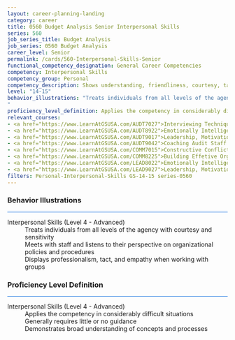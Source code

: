 ```yaml
---
layout: career-planning-landing
category: career
title: 0560 Budget Analysis Senior Interpersonal Skills
series: 560
job_series_title: Budget Analysis
job_series: 0560 Budget Analysis
career_level: Senior
permalink: /cards/560-Interpersonal-Skills-Senior
functional_competency_designation: General Career Competencies
competency: Interpersonal Skills
competency_group: Personal
competency_description: Shows understanding, friendliness, courtesy, tact, empathy, concern, and politeness to others; develops and maintains effective relationships with others; may include effectively dealing with individuals who are difficult, hostile, or distressed; relates well to people from varied backgrounds and different situations; is sensitive to cultural diversity, race, gender, disabilities, and other individual differences
level: "14-15"
behavior_illustrations: "Treats individuals from all levels of the agency with courtesy and sensitivity ? Meets with staff and listens to their perspective on organizational policies and procedures ? Displays professionalism, tact, and empathy when working with groups
"
proficiency_level_definition: Applies the competency in considerably difficult situations ? Generally requires little or no guidance ? Demonstrates broad understanding of concepts and processes
relevant_courses: 
- <a href="https://www.LearnAtGSUSA.com/AUDT7027">Interviewing Techniques for Auditors (AUDT7012), GSU</a>
- <a href="https://www.LearnAtGSUSA.com/AUDT8922">Emotionally Intelligent Auditor&#58; The Power of Influence and Situational Awareness (AUDT8911), GSU</a>
- <a href="https://www.LearnAtGSUSA.com/AUDT9017">Leadership, Motivation and Accountability for High Performance Audit Organizations (AUDT9010), GSU</a>
- <a href="https://www.LearnAtGSUSA.com/AUDT9042">Coaching Audit Staff for High Perfromance (AUDT9035), GSU</a>
- <a href="https://www.LearnAtGSUSA.com/COMM7015">Constructive Conflict Resolution (COMM7004), GSU</a>
- <a href="https://www.LearnAtGSUSA.com/COMM8225">Building Effetive Organizatinal Relationships&#58; A Supervisor's RX (COMM8210), GSU</a>
- <a href="https://www.LearnAtGSUSA.com/LEAD8022">Emotionally Intelligent Leaders (LEAD8007), GSU</a>
- <a href="https://www.LearnAtGSUSA.com/LEAD9027">Leadership, Motivation and Accountability for High Performance Organizations (LEAD9020), GSU</a>
filters: Personal-Interpersonal-Skills GS-14-15 series-0560
---
```


<div class="desktop:grid-col-6 margin-y-3">
  <div class="border-top-2 bg-white padding-3 shadow-5 height-full members-hover border-1px button-border border-top-blue radius-lg card-text-color">
    <h3>Behavior Illustrations</h3>
    <hr style="background-color: #1b74e0 !important;"/>
    <dl class="text-base card-content-color"><dt>Interpersonal Skills (Level 4 - Advanced)</dt><dd>Treats individuals from all levels of the agency with courtesy and sensitivity </dd><dd> Meets with staff and listens to their perspective on organizational policies and procedures </dd><dd> Displays professionalism, tact, and empathy when working with groups
</dd></dl>
  </div>
</div>
<div class="desktop:grid-col-6 margin-y-3">
  <div class="border-top-2 bg-white padding-3 shadow-5 height-full members-hover border-1px button-border border-top-blue radius-lg card-text-color">
    <h3>Proficiency Level Definition</h3>
     <hr style="background-color: #1b74e0 !important;"/>
    <dl class="text-base card-content-color"><dt>Interpersonal Skills (Level 4 - Advanced)</dt><dd>Applies the competency in considerably difficult situations </dd><dd> Generally requires little or no guidance </dd><dd> Demonstrates broad understanding of concepts and processes</dd></dl>
  </div>
</div>